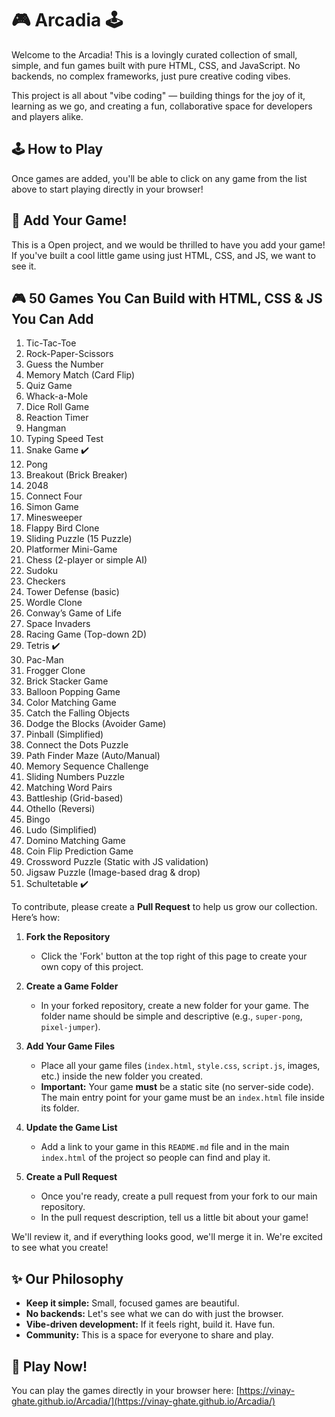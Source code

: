 # 🎮 Arcadia 🕹️

Welcome to the Arcadia! This is a lovingly curated collection of small, simple, and fun games built with pure HTML, CSS, and JavaScript. No backends, no complex frameworks, just pure creative coding vibes.

This project is all about "vibe coding" — building things for the joy of it, learning as we go, and creating a fun, collaborative space for developers and players alike.


## 🕹️ How to Play

Once games are added, you'll be able to click on any game from the list above to start playing directly in your browser!

## 🚀 Add Your Game!

This is a Open project, and we would be thrilled to have you add your game! If you've built a cool little game using just HTML, CSS, and JS, we want to see it.

## 🎮 50 Games You Can Build with HTML, CSS & JS You Can Add

1. Tic-Tac-Toe
2. Rock-Paper-Scissors
3. Guess the Number
4. Memory Match (Card Flip)
5. Quiz Game
6. Whack-a-Mole
7. Dice Roll Game
8. Reaction Timer
9. Hangman
10. Typing Speed Test
11. Snake Game ✔️
12. Pong
13. Breakout (Brick Breaker)
14. 2048
15. Connect Four
16. Simon Game
17. Minesweeper
18. Flappy Bird Clone
19. Sliding Puzzle (15 Puzzle)
20. Platformer Mini-Game
21. Chess (2-player or simple AI)
22. Sudoku
23. Checkers
24. Tower Defense (basic)
25. Wordle Clone
26. Conway’s Game of Life
27. Space Invaders
28. Racing Game (Top-down 2D)
29. Tetris ✔️
30. Pac-Man
31. Frogger Clone
32. Brick Stacker Game
33. Balloon Popping Game
34. Color Matching Game
35. Catch the Falling Objects
36. Dodge the Blocks (Avoider Game)
37. Pinball (Simplified)
38. Connect the Dots Puzzle
39. Path Finder Maze (Auto/Manual)
40. Memory Sequence Challenge
41. Sliding Numbers Puzzle
42. Matching Word Pairs
43. Battleship (Grid-based)
44. Othello (Reversi)
45. Bingo
46. Ludo (Simplified)
47. Domino Matching Game
48. Coin Flip Prediction Game
49. Crossword Puzzle (Static with JS validation)
50. Jigsaw Puzzle (Image-based drag & drop)
51. Schultetable ✔️



To contribute, please create a **Pull Request** to help us grow our collection. Here’s how:

1.  **Fork the Repository**
    *   Click the 'Fork' button at the top right of this page to create your own copy of this project.

2.  **Create a Game Folder**
    *   In your forked repository, create a new folder for your game. The folder name should be simple and descriptive (e.g., `super-pong`, `pixel-jumper`).

3.  **Add Your Game Files**
    *   Place all your game files (`index.html`, `style.css`, `script.js`, images, etc.) inside the new folder you created.
    *   **Important:** Your game **must** be a static site (no server-side code). The main entry point for your game must be an `index.html` file inside its folder.

4.  **Update the Game List**
    *   Add a link to your game in this `README.md` file and in the main `index.html` of the project so people can find and play it.

5.  **Create a Pull Request**
    *   Once you're ready, create a pull request from your fork to our main repository.
    *   In the pull request description, tell us a little bit about your game!

We'll review it, and if everything looks good, we'll merge it in. We're excited to see what you create!

## ✨ Our Philosophy

*   **Keep it simple:** Small, focused games are beautiful.
*   **No backends:** Let's see what we can do with just the browser.
*   **Vibe-driven development:** If it feels right, build it. Have fun.
*   **Community:** This is a space for everyone to share and play.


## 🔗 Play Now!

You can play the games directly in your browser here: [https://vinay-ghate.github.io/Arcadia/](https://vinay-ghate.github.io/Arcadia/)
